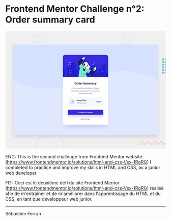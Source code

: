 # Frontend Mentor Challenge n°2: Order summary card

![Design preview for the NFT preview card component coding challenge](./design/desktop-preview.jpg)

ENG: This is the second challenge from Frontend Mentor website (https://www.frontendmentor.io/solutions/html-and-css-Vex-1RgRG) I completed to practice and improve my skills in HTML and CSS, as a junior web developer.

FR : Ceci est le deuxième défi du site Frontend Mentor (https://www.frontendmentor.io/solutions/html-and-css-Vex-1RgRG) réalisé afin de m'entraîner et de m'améliorer dans l'apprentissage du HTML et du CSS, en tant que développeur web junior.

---------------------------------------------------------------------------------
Sébastien Ferran
